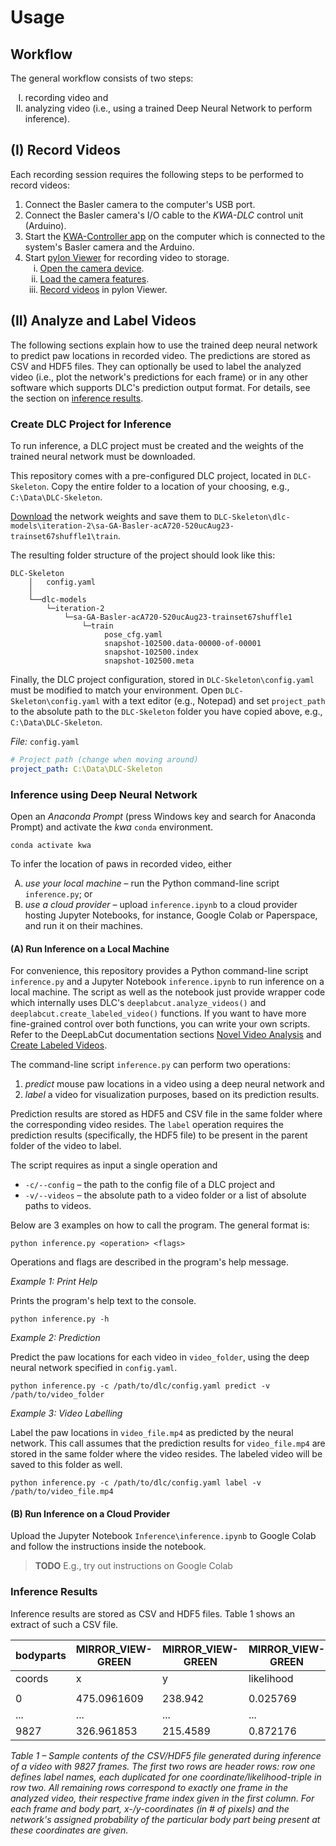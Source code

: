 # Usage

## Workflow

The general workflow consists of two steps:

<ol style="list-style-type: upper-roman">
    <li>recording video and</li>
    <li>analyzing video (i.e., using a trained Deep Neural Network to perform inference).</li>
</ol>

## (I) Record Videos

Each recording session requires the following steps to be performed to record videos:

1. Connect the Basler camera to the computer's USB port.
1. Connect the Basler camera's I/O cable to the *KWA-DLC* control unit (Arduino).
1. Start the [KWA-Controller app](#kwa-controller-app) on the computer which is connected to the system's Basler camera and the Arduino.
1. Start [pylon Viewer](#pylon-viewer) for recording video to storage.
    <ol style="list-style-type: lower-roman">
        <li><a href="#open-camera">Open the camera device</a>.</li>
        <li><a href="#load-camera-features">Load the camera features</a>.</li>
        <li><a href="#record">Record videos</a> in pylon Viewer.</li>
    </ol>

## (II) Analyze and Label Videos

The following sections explain how to use the trained deep neural network to predict paw locations in recorded video.
The predictions are stored as CSV and HDF5 files.
They can optionally be used to label the analyzed video (i.e., plot the network's predictions for each frame) or in any other software which supports DLC's prediction output format.
For details, see the section on [inference results](#inference-results).

### Create DLC Project for Inference

To run inference, a DLC project must be created and the weights of the trained neural network must be downloaded.

This repository comes with a pre-configured DLC project, located in `DLC-Skeleton`.
Copy the entire folder to a location of your choosing, e.g., `C:\Data\DLC-Skeleton`.

[Download](https://github.com/WinterLab-Berlin/KineWheelSystem/releases) the network weights and save them to `DLC-Skeleton\dlc-models\iteration-2\sa-GA-Basler-acA720-520ucAug23-trainset67shuffle1\train`.

The resulting folder structure of the project should look like this:

```
DLC-Skeleton
    │   config.yaml
    │
    └──dlc-models
        └─iteration-2
            └─sa-GA-Basler-acA720-520ucAug23-trainset67shuffle1
                └─train
                     pose_cfg.yaml
                     snapshot-102500.data-00000-of-00001
                     snapshot-102500.index
                     snapshot-102500.meta
```

Finally, the DLC project configuration, stored in `DLC-Skeleton\config.yaml` must be modified to match your environment.
Open `DLC-Skeleton\config.yaml` with a text editor (e.g., Notepad) and set `project_path` to the absolute path to the `DLC-Skeleton` folder you have copied above, e.g., `C:\Data\DLC-Skeleton`.

*File:* `config.yaml`

```yaml
# Project path (change when moving around)
project_path: C:\Data\DLC-Skeleton
```

### Inference using Deep Neural Network

Open an *Anaconda Prompt* (press Windows key and search for Anaconda Prompt) and activate the *kwa* `conda` environment.

```console
conda activate kwa
```

To infer the location of paws in recorded video, either

<ol style="list-style-type: upper-alpha">
    <li><i>use your local machine</i> – run the Python command-line script <code>inference.py</code>; or</li>
    <li><i>use a cloud provider</i> – upload <code>inference.ipynb</code> to a cloud provider hosting Jupyter Notebooks, for instance, Google Colab or Paperspace, and run it on their machines.</li>
</ol>

#### (A) Run Inference on a Local Machine

For convenience, this repository provides a Python command-line script `inference.py` and a Jupyter Notebook `inference.ipynb` to run inference on a local machine.
The script as well as the notebook just provide wrapper code which internally uses DLC's `deeplabcut.analyze_videos()` and `deeplabcut.create_labeled_video()` functions.
If you want to have more fine-grained control over both functions, you can write your own scripts.
Refer to the DeepLabCut documentation sections [Novel Video Analysis](https://deeplabcut.github.io/DeepLabCut/docs/standardDeepLabCut_UserGuide.html#i-novel-video-analysis) and [Create Labeled Videos](https://deeplabcut.github.io/DeepLabCut/docs/standardDeepLabCut_UserGuide.html#l-create-labeled-videos).

The command-line script `inference.py` can perform two operations:

1) *predict* mouse paw locations in a video using a deep neural network and
1) *label* a video for visualization purposes, based on its prediction results.

Prediction results are stored as HDF5 and CSV file in the same folder where
the corresponding video resides. The `label` operation requires the prediction
results (specifically, the HDF5 file) to be present in the parent folder of the video to label.

The script requires as input a single operation and 

- `-c/--config` – the path to the config file of a DLC project and
- `-v/--videos` – the absolute path to a video folder or a list of absolute paths to videos.

Below are 3 examples on how to call the program. The general format is:

```console
python inference.py <operation> <flags>
```

Operations and flags are described in the program's help message.

*Example 1: Print Help*

Prints the program's help text to the console.

```console
python inference.py -h
```

*Example 2: Prediction*

Predict the paw locations for each video in `video_folder`, using the deep
neural network specified in `config.yaml`.

```console
python inference.py -c /path/to/dlc/config.yaml predict -v /path/to/video_folder
```

*Example 3: Video Labelling*

Label the paw locations in `video_file.mp4` as predicted by the neural network.
This call assumes that the prediction results for `video_file.mp4` are stored in
the same folder where the video resides. The labeled video will be saved to this
folder as well.

```console
python inference.py -c /path/to/dlc/config.yaml label -v /path/to/video_file.mp4
```

#### (B) Run Inference on a Cloud Provider

Upload the Jupyter Notebook `Inference\inference.ipynb` to Google Colab and follow the instructions inside the notebook.

> **TODO** E.g., try out instructions on Google Colab

### Inference Results

Inference results are stored as CSV and HDF5 files. Table 1 shows an extract of such a CSV file.

| bodyparts | MIRROR_VIEW-GREEN | MIRROR_VIEW-GREEN | MIRROR_VIEW-GREEN | ... | SIDE_PROFILE_VIEW-AQUA | SIDE_PROFILE_VIEW-AQUA | SIDE_PROFILE_VIEW-AQUA |
| -------- | ---------------- | ---------------- | ---------------- | -- | --------------------- | --------------------- | --------------------- |
| coords    | x               | y        | likelihood | ... | x        | y        | likelihood |
| |
| 0         | 475.0961609     | 238.942  | 0.025769   | ... | 473.7445 | 241.1117 | 0.419408   |
| ...       | ...             | ...      | ...        | ... | ...      | ...      | ...        |
| 9827      | 326.961853      | 215.4589 | 0.872176   | ... | 471.9395 | 242.7794 | 0.998214   |

*Table 1 – Sample contents of the CSV/HDF5 file generated during inference of a video with 9827 frames.*
*The first two rows are header rows: row one defines label names, each duplicated for one coordinate/likelihood-triple in row two.*
*All remaining rows correspond to exactly one frame in the analyzed video, their respective frame index given in the first column.*
*For each frame and body part, x-/y-coordinates (in # of pixels) and the network's assigned probability of the particular body part being present at these coordinates are given.*
